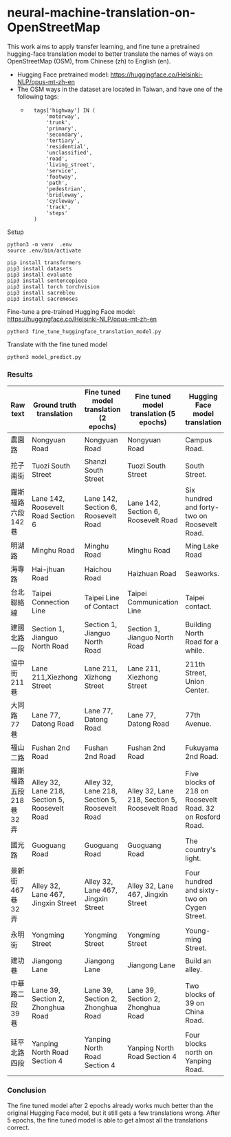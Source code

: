 # neural-machine-translation-on-OpenStreetMap

This work aims to apply transfer learning, and fine tune a pretrained hugging-face translation model to better translate the names of ways on OpenStreetMap (OSM), from Chinese (zh) to English (en). 
- Hugging Face pretrained model: https://huggingface.co/Helsinki-NLP/opus-mt-zh-en
- The OSM ways in the dataset are located in Taiwan, and have one of the following tags:
    - ```
        tags['highway'] IN (
            'motorway',
            'trunk',
            'primary',
            'secondary',
            'tertiary',
            'residential',
            'unclassified',
            'road',
            'living_street',
            'service',
            'footway',
            'path',
            'pedestrian',
            'bridleway',
            'cycleway',
            'track',
            'steps'
        )
        ```

Setup
```
python3 -m venv  .env
source .env/bin/activate

pip install transformers
pip3 install datasets
pip3 install evaluate
pip3 install sentencepiece
pip3 install torch torchvision
pip3 install sacrebleu
pip3 install sacremoses
```

Fine-tune a pre-trained Hugging Face model: https://huggingface.co/Helsinki-NLP/opus-mt-zh-en
```
python3 fine_tune_huggingface_translation_model.py
```

Translate with the fine tuned model
```
python3 model_predict.py
```


### Results

| Raw text | Ground truth translation | Fine tuned model translation (2 epochs) | Fine tuned model translation (5 epochs) | Hugging Face model translation |
| -------- | ------------------------ | --------------------------------------- | --------------------------------------- | ------------------------------ |
| 農園路 | Nongyuan Road | Nongyuan Road | Nongyuan Road | Campus Road.
| 拕子南街 | Tuozi South Street | Shanzi South Street | Tuozi South Street | South Street.
| 羅斯福路六段142巷 | Lane 142, Roosevelt Road Section 6 | Lane 142, Section 6, Roosevelt Road | Lane 142, Section 6, Roosevelt Road | Six hundred and forty-two on Roosevelt Road.
| 明湖路 | Minghu Road | Minghu Road | Minghu Road | Ming Lake Road
| 海專路 | Hai-jhuan Road | Haichou Road | Haizhuan Road | Seaworks.
| 台北聯絡線 | Taipei Connection Line | Taipei Line of Contact | Taipei Communication Line | Taipei contact.
| 建國北路一段 | Section 1, Jianguo North Road | Section 1, Jianguo North Road | Section 1, Jianguo North Road | Building North Road for a while.
| 協中街211巷 | Lane 211,Xiezhong Street | Lane 211, Xizhong Street | Lane 211, Xiezhong Street | 211th Street, Union Center.
| 大同路77巷 | Lane 77, Datong Road | Lane 77, Datong Road | Lane 77, Datong Road | 77th Avenue.
| 福山二路 | Fushan 2nd Road | Fushan 2nd Road | Fushan 2nd Road | Fukuyama 2nd Road.
| 羅斯福路五段218巷32弄 | Alley 32, Lane 218, Section 5, Roosevelt Road | Alley 32, Lane 218, Section 5, Roosevelt Road | Alley 32, Lane 218, Section 5, Roosevelt Road | Five blocks of 218 on Roosevelt Road. 32 on Rosford Road.
| 國光路 | Guoguang Road | Guoguang Road | Guoguang Road | The country's light.
| 景新街467巷32弄 | Alley 32, Lane 467, Jingxin Street | Alley 32, Lane 467, Jingxin Street | Alley 32, Lane 467, Jingxin Street | Four hundred and sixty-two on Cygen Street.
| 永明街 | Yongming Street | Yongming Street | Yongming Street | Young-ming Street.
| 建功巷 | Jiangong Lane | Jiangong Lane | Jiangong Lane | Build an alley.
| 中華路二段39巷 | Lane 39, Section 2, Zhonghua Road | Lane 39, Section 2, Zhonghua Road | Lane 39, Section 2, Zhonghua Road | Two blocks of 39 on China Road.
| 延平北路四段 | Yanping North Road Section 4 | Yanping North Road Section 4 | Yanping North Road Section 4 | Four blocks north on Yanping Road.


### Conclusion

The fine tuned model after 2 epochs already works much better than the original Hugging Face model, but it still gets a few translations wrong. After 5 epochs, the fine tuned model is able to get almost all the translations correct.